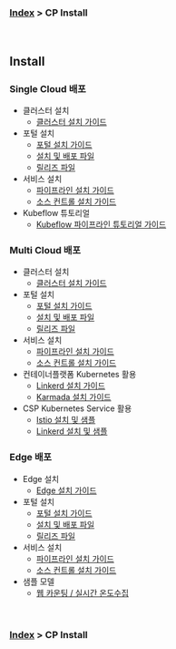 ### [Index](https://github.com/K-PaaS/Guide/blob/master/README.md) > CP Install

<br>

## Install
### Single Cloud 배포
- 클러스터 설치
  + [클러스터 설치 가이드](standalone/cp-cluster-install-single.md)
- 포털 설치
  + [포털 설치 가이드](portal/cp-portal-standalone-guide.md)
  + [설치 및 배포 파일](https://github.com/K-PaaS/cp-helm-chart)
  + [릴리즈 파일](https://github.com/K-PaaS/cp-portal-release)
- 서비스 설치
  + [파이프라인 설치 가이드](pipeline/cp-pipeline-standalone-guide.md)
  + [소스 컨트롤 설치 가이드](source-control/cp-source-control-standalone-guide.md)
- Kubeflow 튜토리얼
  + [Kubeflow 파이프라인 튜토리얼 가이드](standalone/cp-kubeflow-sample-guide.md)

### Multi Cloud 배포
- 클러스터 설치
  + [클러스터 설치 가이드](standalone/cp-cluster-install-multi.md)
- 포털 설치
  + [포털 설치 가이드](portal/cp-portal-standalone-guide-mc.md)
  + [설치 및 배포 파일](https://github.com/K-PaaS/cp-helm-chart)
  + [릴리즈 파일](https://github.com/K-PaaS/cp-portal-release)
- 서비스 설치
  + [파이프라인 설치 가이드](pipeline/cp-pipeline-standalone-guide.md)
  + [소스 컨트롤 설치 가이드](source-control/cp-source-control-standalone-guide.md)
- 컨테이너플랫폼 Kubernetes 활용
  + [Linkerd 설치 가이드](multicluster/cp-linkerd-install.md)
  + [Karmada 설치 가이드](multicluster/cp-karmada-install.md)
- CSP Kubernetes Service 활용
  + [Istio 설치 및 샘플](csp/cp-csp-istio-guide.md)
  + [Linkerd 설치 및 샘플](csp/cp-csp-linkerd-guide.md)

### Edge 배포
- Edge 설치
  + [Edge 설치 가이드](edge/cp-edge-install.md)
- 포털 설치
  + [포털 설치 가이드](portal/cp-portal-standalone-guide.md)
  + [설치 및 배포 파일](https://github.com/K-PaaS/cp-helm-chart/tree/master)
  + [릴리즈 파일](https://github.com/K-PaaS/cp-portal-release/tree/master)
- 서비스 설치
  + [파이프라인 설치 가이드](pipeline/cp-pipeline-standalone-guide.md)
  + [소스 컨트롤 설치 가이드](source-control/cp-source-control-standalone-guide.md)
- 샘플 모델
  + [웹 카운팅 / 실시간 온도수집](edge/cp-edge-sample-guide.md)

<br>

### [Index](https://github.com/K-PaaS/Guide/blob/master/README.md) > CP Install
